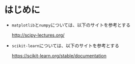 はじめに
=======

* `matplotlib`と`numpy`については、以下のサイトを参考とする

  http://scipy-lectures.org/

* `scikit-learn`については、以下のサイトを参考とする

  https://scikit-learn.org/stable/documentation
